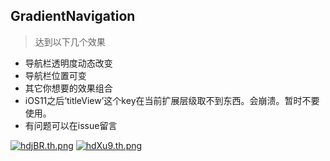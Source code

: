 ## GradientNavigation

> 达到以下几个效果

* 导航栏透明度动态改变
* 导航栏位置可变
* 其它你想要的效果组合
* iOS11之后‘titleView’这个key在当前扩展层级取不到东西。会崩溃。暂时不要使用。
* 有问题可以在issue留言

[![hdjBR.th.png](https://s1.ax1x.com/2017/11/28/hdjBR.th.png)](https://imgse.com/i/hdjBR) 
[![hdXu9.th.png](https://s1.ax1x.com/2017/11/28/hdXu9.th.png)](https://imgse.com/i/hdXu9)

